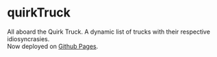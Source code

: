 # quirkTruck
All aboard the Quirk Truck. A dynamic list of trucks with their respective idiosyncrasies.\
Now deployed on [Github Pages](https://moefingers.github.io/quirkTruck).